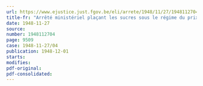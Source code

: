 ```yaml
---
url: https://www.ejustice.just.fgov.be/eli/arrete/1948/11/27/1948112704/justel
title-fr: "Arrêté ministériel plaçant les sucres sous le régime du prix normal"
date: 1948-11-27
source:
number: 1948112704
page: 9509
case: 1948-11-27/04
publication: 1948-12-01
starts:
modifies:
pdf-original:
pdf-consolidated:
---
```


